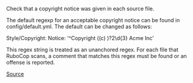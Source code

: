 
Check that a copyright notice was given in each source file.

The default regexp for an acceptable copyright notice can be found in
config/default.yml. The default can be changed as follows:

 Style/Copyright:
   Notice: '^Copyright (\(c\) )?2\d{3} Acme Inc'

This regex string is treated as an unanchored regex. For each file
that RuboCop scans, a comment that matches this regex must be found or
an offense is reported.

[Source](http://www.rubydoc.info/gems/rubocop/RuboCop/Cop/Style/Copyright)